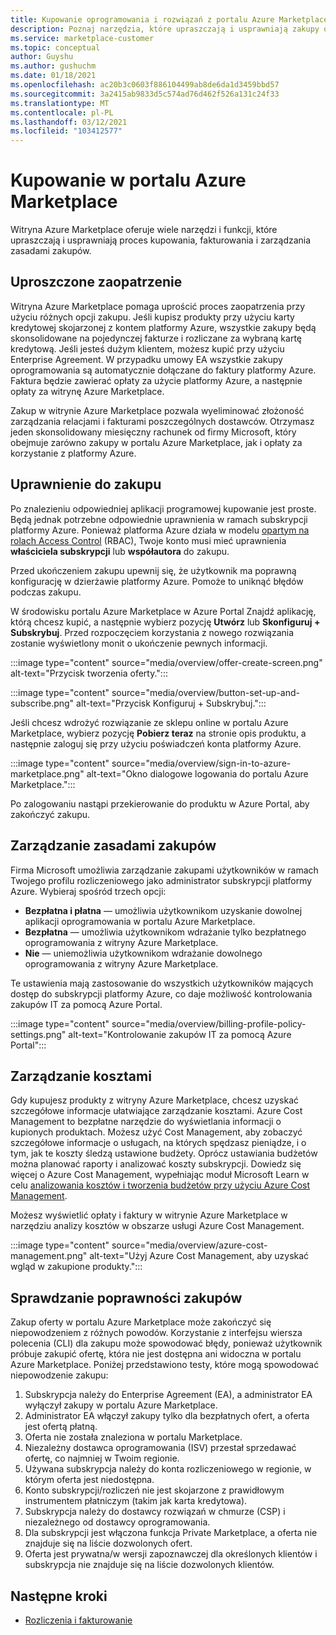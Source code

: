 ```yaml
---
title: Kupowanie oprogramowania i rozwiązań z portalu Azure Marketplace
description: Poznaj narzędzia, które upraszczają i usprawniają zakupy oprogramowania i zarządzanie nimi w portalu Azure Marketplace.
ms.service: marketplace-customer
ms.topic: conceptual
author: Guyshu
ms.author: gushuchm
ms.date: 01/18/2021
ms.openlocfilehash: ac20b3c0603f886104499ab8de6da1d3459bbd57
ms.sourcegitcommit: 3a2415ab9833d5c574ad76d462f526a131c24f33
ms.translationtype: MT
ms.contentlocale: pl-PL
ms.lasthandoff: 03/12/2021
ms.locfileid: "103412577"
---
```

# <a name="azure-marketplace-purchasing"></a>Kupowanie w portalu Azure Marketplace

Witryna Azure Marketplace oferuje wiele narzędzi i funkcji, które upraszczają i usprawniają proces kupowania, fakturowania i zarządzania zasadami zakupów.

## <a name="simplified-procurement"></a>Uproszczone zaopatrzenie

Witryna Azure Marketplace pomaga uprościć proces zaopatrzenia przy użyciu różnych opcji zakupu. Jeśli kupisz produkty przy użyciu karty kredytowej skojarzonej z kontem platformy Azure, wszystkie zakupy będą skonsolidowane na pojedynczej fakturze i rozliczane za wybraną kartę kredytową. Jeśli jesteś dużym klientem, możesz kupić przy użyciu Enterprise Agreement. W przypadku umowy EA wszystkie zakupy oprogramowania są automatycznie dołączane do faktury platformy Azure. Faktura będzie zawierać opłaty za użycie platformy Azure, a następnie opłaty za witrynę Azure Marketplace.

Zakup w witrynie Azure Marketplace pozwala wyeliminować złożoność zarządzania relacjami i fakturami poszczególnych dostawców. Otrzymasz jeden skonsolidowany miesięczny rachunek od firmy Microsoft, który obejmuje zarówno zakupy w portalu Azure Marketplace, jak i opłaty za korzystanie z platformy Azure.

## <a name="permission-to-purchase"></a>Uprawnienie do zakupu

Po znalezieniu odpowiedniej aplikacji programowej kupowanie jest proste. Będą jednak potrzebne odpowiednie uprawnienia w ramach subskrypcji platformy Azure. Ponieważ platforma Azure działa w modelu [opartym na rolach Access Control](/azure/role-based-access-control/overview) (RBAC), Twoje konto musi mieć uprawnienia **właściciela subskrypcji** lub **współautora** do zakupu.

Przed ukończeniem zakupu upewnij się, że użytkownik ma poprawną konfigurację w dzierżawie platformy Azure. Pomoże to uniknąć błędów podczas zakupu.

W środowisku portalu Azure Marketplace w Azure Portal Znajdź aplikację, którą chcesz kupić, a następnie wybierz pozycję **Utwórz** lub **Skonfiguruj + Subskrybuj**. Przed rozpoczęciem korzystania z nowego rozwiązania zostanie wyświetlony monit o ukończenie pewnych informacji.

:::image type="content" source="media/overview/offer-create-screen.png" alt-text="Przycisk tworzenia oferty.":::

:::image type="content" source="media/overview/button-set-up-and-subscribe.png" alt-text="Przycisk Konfiguruj + Subskrybuj.":::

Jeśli chcesz wdrożyć rozwiązanie ze sklepu online w portalu Azure Marketplace, wybierz pozycję **Pobierz teraz** na stronie opis produktu, a następnie zaloguj się przy użyciu poświadczeń konta platformy Azure.

:::image type="content" source="media/overview/sign-in-to-azure-marketplace.png" alt-text="Okno dialogowe logowania do portalu Azure Marketplace.":::

Po zalogowaniu nastąpi przekierowanie do produktu w Azure Portal, aby zakończyć zakupu.

## <a name="purchase-policy-management"></a>Zarządzanie zasadami zakupów

Firma Microsoft umożliwia zarządzanie zakupami użytkowników w ramach Twojego profilu rozliczeniowego jako administrator subskrypcji platformy Azure. Wybieraj spośród trzech opcji:

- **Bezpłatna i płatna** — umożliwia użytkownikom uzyskanie dowolnej aplikacji oprogramowania w portalu Azure Marketplace.
- **Bezpłatna** — umożliwia użytkownikom wdrażanie tylko bezpłatnego oprogramowania z witryny Azure Marketplace.
- **Nie** — uniemożliwia użytkownikom wdrażanie dowolnego oprogramowania z witryny Azure Marketplace.

Te ustawienia mają zastosowanie do wszystkich użytkowników mających dostęp do subskrypcji platformy Azure, co daje możliwość kontrolowania zakupów IT za pomocą Azure Portal.

:::image type="content" source="media/overview/billing-profile-policy-settings.png" alt-text="Kontrolowanie zakupów IT za pomocą Azure Portal":::

## <a name="cost-management"></a>Zarządzanie kosztami

Gdy kupujesz produkty z witryny Azure Marketplace, chcesz uzyskać szczegółowe informacje ułatwiające zarządzanie kosztami. Azure Cost Management to bezpłatne narzędzie do wyświetlania informacji o kupionych produktach. Możesz użyć Cost Management, aby zobaczyć szczegółowe informacje o usługach, na których spędzasz pieniądze, i o tym, jak te koszty śledzą ustawione budżety. Oprócz ustawiania budżetów można planować raporty i analizować koszty subskrypcji. Dowiedz się więcej o Azure Cost Management, wypełniając moduł Microsoft Learn w celu [analizowania kosztów i tworzenia budżetów przy użyciu Azure Cost Management](/learn/modules/analyze-costs-create-budgets-azure-cost-management/).

Możesz wyświetlić opłaty i faktury w witrynie Azure Marketplace w narzędziu analizy kosztów w obszarze usługi Azure Cost Management.

:::image type="content" source="media/overview/azure-cost-management.png" alt-text="Użyj Azure Cost Management, aby uzyskać wgląd w zakupione produkty.":::

## <a name="purchase-validation-checks"></a>Sprawdzanie poprawności zakupów

Zakup oferty w portalu Azure Marketplace może zakończyć się niepowodzeniem z różnych powodów. Korzystanie z interfejsu wiersza polecenia (CLI) dla zakupu może spowodować błędy, ponieważ użytkownik próbuje zakupić ofertę, która nie jest dostępna ani widoczna w portalu Azure Marketplace. Poniżej przedstawiono testy, które mogą spowodować niepowodzenie zakupu:

1. Subskrypcja należy do Enterprise Agreement (EA), a administrator EA wyłączył zakupy w portalu Azure Marketplace.
1. Administrator EA włączył zakupy tylko dla bezpłatnych ofert, a oferta jest ofertą płatną.
1. Oferta nie została znaleziona w portalu Marketplace.
1. Niezależny dostawca oprogramowania (ISV) przestał sprzedawać ofertę, co najmniej w Twoim regionie.
1. Używana subskrypcja należy do konta rozliczeniowego w regionie, w którym oferta jest niedostępna.
1. Konto subskrypcji/rozliczeń nie jest skojarzone z prawidłowym instrumentem płatniczym (takim jak karta kredytowa).
1. Subskrypcja należy do dostawcy rozwiązań w chmurze (CSP) i niezależnego od dostawcy oprogramowania.
1. Dla subskrypcji jest włączona funkcja Private Marketplace, a oferta nie znajduje się na liście dozwolonych ofert.
1. Oferta jest prywatna/w wersji zapoznawczej dla określonych klientów i subskrypcja nie znajduje się na liście dozwolonych klientów.

## <a name="next-steps"></a>Następne kroki

- [Rozliczenia i fakturowanie](billing-invoicing.md)
